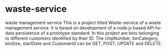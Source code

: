 # waste-service
waste management service
This is a project titled Waste-service of a waste management service. It is based on
development of a node.js based API for data persistence of a prototype standard.
In this project are bins belonging to different customers identified by their ID.
The chipNumber, binCategory, binSize, startDate and CustomerId can be GET, POST, UPDATE and DELETE.
